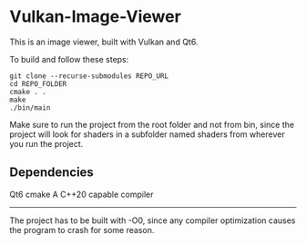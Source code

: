 # Vulkan-Image-Viewer


This is an image viewer, built with Vulkan and Qt6.

To build and follow these steps:
```
git clone --recurse-submodules REPO_URL
cd REPO_FOLDER
cmake . .
make
./bin/main
```

Make sure to run the project from the root folder and not from bin, since the project will look for shaders in a subfolder named shaders from wherever you run the project.

## Dependencies
Qt6
cmake
A C++20 capable compiler

---

The project has to be built with -O0, since any compiler optimization causes the program to crash for some reason.
